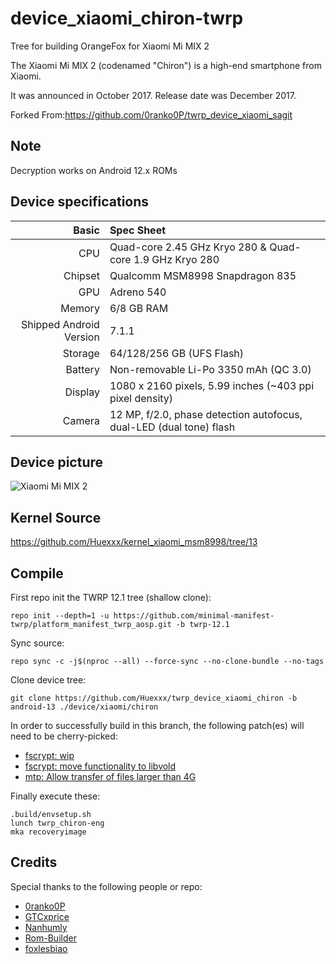 # device_xiaomi_chiron-twrp

Tree for building OrangeFox for Xiaomi Mi MIX 2

The Xiaomi Mi MIX 2 (codenamed "Chiron") is a high-end smartphone from Xiaomi.

It was announced in October 2017. Release date was December 2017.

Forked From:https://github.com/0ranko0P/twrp_device_xiaomi_sagit

## Note

Decryption works on Android 12.x ROMs

## Device specifications

| Basic                   | Spec Sheet                                                          |
| -----------------------:|:------------------------------------------------------------------- |
| CPU                     | Quad-core 2.45 GHz Kryo 280 & Quad-core 1.9 GHz Kryo 280            |
| Chipset                 | Qualcomm MSM8998 Snapdragon 835                                     |
| GPU                     | Adreno 540                                                          |
| Memory                  | 6/8 GB RAM                                                          |
| Shipped Android Version | 7.1.1                                                               |
| Storage                 | 64/128/256 GB (UFS Flash)                                           |
| Battery                 | Non-removable Li-Po 3350 mAh (QC 3.0)                               |
| Display                 | 1080 x 2160 pixels, 5.99 inches (~403 ppi pixel density)            |
| Camera                  | 12 MP, f/2.0, phase detection autofocus, dual-LED (dual tone) flash |

## Device picture

![Xiaomi Mi MIX 2](https://i8.mifile.cn/a1/pms_1505401464.03824312!560x560.jpg "Xiaomi Mi MIX 2 in black")

## Kernel Source

https://github.com/Huexxx/kernel_xiaomi_msm8998/tree/13

## Compile

First repo init the TWRP 12.1 tree (shallow clone):

```shell
repo init --depth=1 -u https://github.com/minimal-manifest-twrp/platform_manifest_twrp_aosp.git -b twrp-12.1
```

Sync source:

```shell
repo sync -c -j$(nproc --all) --force-sync --no-clone-bundle --no-tags
```

Clone device tree:

```shell
git clone https://github.com/Huexxx/twrp_device_xiaomi_chiron -b android-13 ./device/xiaomi/chiron
```

In order to successfully build in this branch, the following patch(es) will need to be cherry-picked:

- [fscrypt: wip](https://gerrit.twrp.me/c/android_bootable_recovery/+/5405)
- [fscrypt: move functionality to libvold](https://gerrit.twrp.me/c/android_system_vold/+/5540)
- [mtp: Allow transfer of files larger than 4G](https://gerrit.twrp.me/c/android_bootable_recovery/+/5689)

Finally execute these:

```
.build/envsetup.sh
lunch twrp_chiron-eng
mka recoveryimage
```

## Credits

Special thanks to the following people or repo:

- [0ranko0P](https://github.com/0ranko0P)
- [GTCxprice](https://github.com/GTCxprice)
- [Nanhumly](https://github.com/Nanhumly)
- [Rom-Builder](https://github.com/Rom-Builder)
- [foxlesbiao](https://github.com/foxlesbiao)
